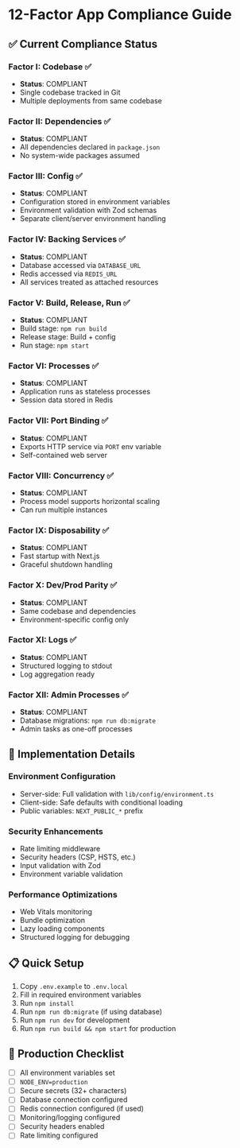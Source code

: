 # 12-Factor App Compliance Guide

## ✅ Current Compliance Status

### Factor I: Codebase ✅
- **Status**: COMPLIANT
- Single codebase tracked in Git
- Multiple deployments from same codebase

### Factor II: Dependencies ✅
- **Status**: COMPLIANT
- All dependencies declared in `package.json`
- No system-wide packages assumed

### Factor III: Config ✅
- **Status**: COMPLIANT
- Configuration stored in environment variables
- Environment validation with Zod schemas
- Separate client/server environment handling

### Factor IV: Backing Services ✅
- **Status**: COMPLIANT
- Database accessed via `DATABASE_URL`
- Redis accessed via `REDIS_URL`
- All services treated as attached resources

### Factor V: Build, Release, Run ✅
- **Status**: COMPLIANT
- Build stage: `npm run build`
- Release stage: Build + config
- Run stage: `npm start`

### Factor VI: Processes ✅
- **Status**: COMPLIANT
- Application runs as stateless processes
- Session data stored in Redis

### Factor VII: Port Binding ✅
- **Status**: COMPLIANT
- Exports HTTP service via `PORT` env variable
- Self-contained web server

### Factor VIII: Concurrency ✅
- **Status**: COMPLIANT
- Process model supports horizontal scaling
- Can run multiple instances

### Factor IX: Disposability ✅
- **Status**: COMPLIANT
- Fast startup with Next.js
- Graceful shutdown handling

### Factor X: Dev/Prod Parity ✅
- **Status**: COMPLIANT
- Same codebase and dependencies
- Environment-specific config only

### Factor XI: Logs ✅
- **Status**: COMPLIANT
- Structured logging to stdout
- Log aggregation ready

### Factor XII: Admin Processes ✅
- **Status**: COMPLIANT
- Database migrations: `npm run db:migrate`
- Admin tasks as one-off processes

## 🔧 Implementation Details

### Environment Configuration
- Server-side: Full validation with `lib/config/environment.ts`
- Client-side: Safe defaults with conditional loading
- Public variables: `NEXT_PUBLIC_*` prefix

### Security Enhancements
- Rate limiting middleware
- Security headers (CSP, HSTS, etc.)
- Input validation with Zod
- Environment variable validation

### Performance Optimizations
- Web Vitals monitoring
- Bundle optimization
- Lazy loading components
- Structured logging for debugging

## 📋 Quick Setup

1. Copy `.env.example` to `.env.local`
2. Fill in required environment variables
3. Run `npm install`
4. Run `npm run db:migrate` (if using database)
5. Run `npm run dev` for development
6. Run `npm run build && npm start` for production

## 🚀 Production Checklist

- [ ] All environment variables set
- [ ] `NODE_ENV=production`
- [ ] Secure secrets (32+ characters)
- [ ] Database connection configured
- [ ] Redis connection configured (if used)
- [ ] Monitoring/logging configured
- [ ] Security headers enabled
- [ ] Rate limiting configured